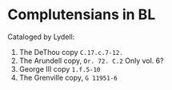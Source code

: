 # Complutensians in BL

Cataloged by Lydell:

1. The DeThou copy `C.17.c.7-12.`
2. The Arundell copy, `Or. 72. C.2` Only vol. 6?
3. George III copy `1.f.5-10`
4. The Grenville copy, `G 11951-6`